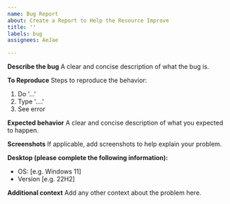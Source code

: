 ```yaml
---
name: Bug Report
about: Create a Report to Help the Resource Improve
title: ''
labels: bug
assignees: AeJae

---
```


**Describe the bug**
A clear and concise description of what the bug is.

**To Reproduce**
Steps to reproduce the behavior:
1. Do '...'
2. Type '....'
3. See error

**Expected behavior**
A clear and concise description of what you expected to happen.

**Screenshots**
If applicable, add screenshots to help explain your problem.

**Desktop (please complete the following information):**
 - OS: [e.g. Windows 11]
 - Version [e.g. 22H2]

**Additional context**
Add any other context about the problem here.
